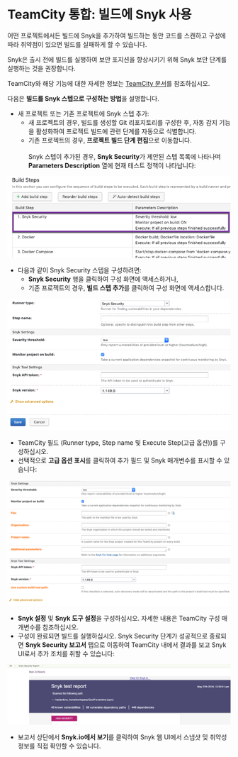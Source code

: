 # TeamCity 통합: 빌드에 Snyk 사용

어떤 프로젝트에서든 빌드에 Snyk을 추가하여 빌드하는 동안 코드를 스캔하고 구성에 따라 취약점이 있으면 빌드를 실패하게 할 수 있습니다.

Snyk은 출시 전에 빌드를 실행하여 보안 포지션을 향상시키기 위해 Snyk 보안 단계를 실행하는 것을 권장합니다.

TeamCity와 해당 기능에 대한 자세한 정보는 [TeamCity 문서](https://www.jetbrains.com/help/teamcity/teamcity-documentation.html)를 참조하십시오.

다음은 **빌드를 Snyk 스텝으로 구성하는 방법**을 설명합니다.

* 새 프로젝트 또는 기존 프로젝트에 Snyk 스텝 추가:
  * 새 프로젝트의 경우, 빌드를 생성할 Git 리포지토리를 구성한 후, 자동 감지 기능을 활성화하여 프로젝트 빌드에 관련 단계를 자동으로 식별합니다.
  * 기존 프로젝트의 경우, **프로젝트 빌드 단계 편집**으로 이동합니다.\
    \
    Snyk 스텝이 추가된 경우, **Snyk Security**가 제안된 스텝 목록에 나타나며 **Parameters Description** 열에 현재 테스트 정책이 나타납니다:

![제안된 빌드 스텝 목록에서의 Snyk Security](../../../.gitbook/assets/uuid-97395df2-f141-6f77-4551-f19397ac0781-en.png)

* 다음과 같이 Snyk Security 스텝을 구성하려면:
  * **Snyk Security** 행을 클릭하여 구성 화면에 액세스하거나,
  * 기존 프로젝트의 경우, **빌드 스텝 추가**를 클릭하여 구성 화면에 액세스합니다.

![TeamCity를 위해 Snyk 보안 구성](../../../.gitbook/assets/uuid-88e38280-121e-a17b-cfd3-9fde89305b5c-en.png)

* TeamCity 필드 (Runner type, Step name 및 Execute Step(고급 옵션))를 구성하십시오.
* 선택적으로 **고급 옵션 표시**를 클릭하여 추가 필드 및 Snyk 매개변수를 표시할 수 있습니다:

![추가 Snyk 매개변수](../../../.gitbook/assets/uuid-8f294e8d-ca5e-123b-2992-a98c1e62fd6f-en.png)

* **Snyk 설정** 및 **Snyk 도구 설정**을 구성하십시오. 자세한 내용은 TeamCity 구성 매개변수를 참조하십시오.
* 구성이 완료되면 빌드를 실행하십시오. Snyk Security 단계가 성공적으로 종료되면 **Snyk Security 보고서** 탭으로 이동하여 TeamCity 내에서 결과를 보고 Snyk UI로서 추가 조치를 취할 수 있습니다:

![Snyk 테스트 보고서](../../../.gitbook/assets/uuid-e8b1fd6f-3b49-069c-c9fe-c0948931b141-en.png)

* 보고서 상단에서 **Snyk.io에서 보기**를 클릭하여 Snyk 웹 UI에서 스냅샷 및 취약성 정보를 직접 확인할 수 있습니다.
